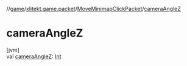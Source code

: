 //[game](../../../index.md)/[xlitekt.game.packet](../index.md)/[MoveMinimapClickPacket](index.md)/[cameraAngleZ](camera-angle-z.md)

# cameraAngleZ

[jvm]\
val [cameraAngleZ](camera-angle-z.md): [Int](https://kotlinlang.org/api/latest/jvm/stdlib/kotlin/-int/index.html)
